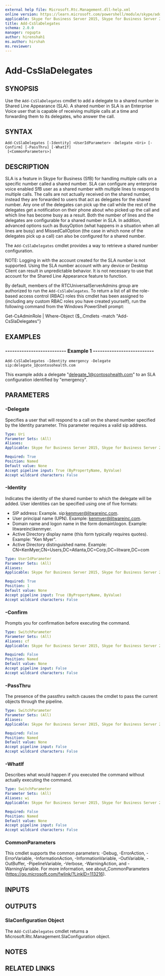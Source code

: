 ```yaml
---
external help file: Microsoft.Rtc.Management.dll-help.xml
online version: https://learn.microsoft.com/powershell/module/skype/add-cssladelegates
applicable: Skype for Business Server 2015, Skype for Business Server 2019
title: Add-CsSlaDelegates
schema: 2.0.0
manager: rogupta
author: hirenshah1
ms.author: hirshah
ms.reviewer:
---
```


# Add-CsSlaDelegates

## SYNOPSIS
Use the `Add-CsSlaDelegates` cmdlet to add a delegate to a shared number in Shared Line Appearance (SLA). A shared number in SLA is an Enterprise Voice user that is capable of receiving multiple calls at a time and forwarding them to its delegates, who answer the call.

## SYNTAX

```
Add-CsSlaDelegates [-Identity] <UserIdParameter> -Delegate <Uri> [-Confirm] [-PassThru] [-WhatIf]
 [<CommonParameters>]
```

## DESCRIPTION
SLA is a feature in Skype for Business (SfB) for handling multiple calls on a specific number called a shared number. SLA can configure any enterprise voice enabled SfB user as a shared number with multiple lines to respond to multiple calls. The calls are not actually received on the shared number, instead they are forwarded to users that act as delegates for the shared number. Any one of the delegates can pick up the call while the rest of the delegates get a notification on their phone about who picked up the call and which line has become busy as a result. Both the number of lines and the delegates are configurable for a shared number in SLA. In addition, advanced options such as BusyOption (what happens in a situation when all lines are busy) and MissedCallOption (the case in which none of the delegates pick up a call) can also be configured for a shared number.

The `Add-CsSlaDelegates` cmdlet provides a way to retrieve a shared number configuration. 

NOTE: Logging in with the account created for the SLA number is not supported. Using the SLA number account with any device or Desktop Client can result in unpredictable behavior. It is not necessary to use that account for the Shared Line Appearance feature to function.

By default, members of the RTCUniversalServerAdmins group are authorized to run the `Add-CsSlaDelegates`. To return a list of all the role-based access control (RBAC) roles this cmdlet has been assigned to (including any custom RBAC roles you have created yourself), run the following command from the Windows PowerShell prompt: 

Get-CsAdminRole | Where-Object {$_.Cmdlets -match "Add-CsSlaDelegates"}

## EXAMPLES

### -------------------------- Example 1 --------------------------
```
Add-CsSlaDelegates -Identity emergency -Delegate sip:delegate_1@contosohealth.com
```

This example adds a delegate "delegate_1@contosohealth.com" to an SLA configuration identified by "emergency".

## PARAMETERS

### -Delegate
Specifies a user that will respond to a call on the shared number specified by the Identity parameter. This parameter requires a valid sip address.

```yaml
Type: Uri
Parameter Sets: (All)
Aliases: 
Applicable: Skype for Business Server 2015, Skype for Business Server 2019

Required: True
Position: Named
Default value: None
Accept pipeline input: True (ByPropertyName, ByValue)
Accept wildcard characters: False
```

### -Identity
Indicates the identity of the shared number to which the delegate will be added. 
User identities can be specified using one of five formats:

- SIP address: Example. sip:kenmyer@litwareinc.com.
- User principal name (UPN). Example: kenmyer@litwareinc.com.
- Domain name and logon name in the form domain\logon. Example: litwareinc\kenmyer.
- Active Directory display name (this form typically requires quotes). Example: "Ken Myer".
- Active Directory distinguished name. Example: CN=KenMyer,CN=Users,DC=Atlanta,DC=Corp,DC=litware,DC=com

```yaml
Type: UserIdParameter
Parameter Sets: (All)
Aliases: 
Applicable: Skype for Business Server 2015, Skype for Business Server 2019

Required: True
Position: 1
Default value: None
Accept pipeline input: True (ByPropertyName, ByValue)
Accept wildcard characters: False
```

### -Confirm
Prompts you for confirmation before executing the command. 

```yaml
Type: SwitchParameter
Parameter Sets: (All)
Aliases: cf
Applicable: Skype for Business Server 2015, Skype for Business Server 2019

Required: False
Position: Named
Default value: None
Accept pipeline input: False
Accept wildcard characters: False
```

### -PassThru
The presence of the passthru switch causes the cmdlet to pass the current objects through the pipeline.

```yaml
Type: SwitchParameter
Parameter Sets: (All)
Aliases: 
Applicable: Skype for Business Server 2015, Skype for Business Server 2019

Required: False
Position: Named
Default value: None
Accept pipeline input: False
Accept wildcard characters: False
```

### -WhatIf
Describes what would happen if you executed the command without actually executing the command. 

```yaml
Type: SwitchParameter
Parameter Sets: (All)
Aliases: wi
Applicable: Skype for Business Server 2015, Skype for Business Server 2019

Required: False
Position: Named
Default value: None
Accept pipeline input: False
Accept wildcard characters: False
```

### CommonParameters
This cmdlet supports the common parameters: -Debug, -ErrorAction, -ErrorVariable, -InformationAction, -InformationVariable, -OutVariable, -OutBuffer, -PipelineVariable, -Verbose, -WarningAction, and -WarningVariable. For more information, see about_CommonParameters (https://go.microsoft.com/fwlink/?LinkID=113216).

## INPUTS

## OUTPUTS
### SlaConfiguration Object
The `Add-CsSlaDelegates` cmdlet returns a Microsoft.Rtc.Management.SlaConfiguration object.

## NOTES

## RELATED LINKS
